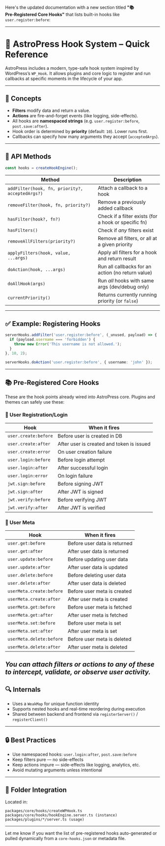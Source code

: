 Here's the updated documentation with a new section titled **"📚 Pre‑Registered Core Hooks"** that lists built-in hooks like `user.register:before`:

---

# 📌 AstroPress Hook System – Quick Reference

AstroPress includes a modern, type-safe hook system inspired by WordPress’s `WP_Hook`. It allows plugins and core logic to register and run callbacks at specific moments in the lifecycle of your app.

---

## 🧠 Concepts

- **Filters** modify data and return a value.
- **Actions** are fire-and-forget events (like logging, side-effects).
- All hooks are **namespaced strings** (e.g. `user.register:before`, `post.save:after`).
- Hook order is determined by **priority** (default: `10`). Lower runs first.
- Callbacks can specify how many arguments they accept (`acceptedArgs`).

---

## 🔧 API Methods

```ts
const hooks = createHookEngine();
```

| Method | Description |
|--------|-------------|
| `addFilter(hook, fn, priority?, acceptedArgs?)` | Attach a callback to a hook |
| `removeFilter(hook, fn, priority?)` | Remove a previously added callback |
| `hasFilter(hook?, fn?)` | Check if a filter exists (for a hook or specific fn) |
| `hasFilters()` | Check if *any* filters exist |
| `removeAllFilters(priority?)` | Remove all filters, or all at a given priority |
| `applyFilters(hook, value, ...args)` | Apply all filters for a hook and return result |
| `doAction(hook, ...args)` | Run all callbacks for an action (no return value) |
| `doAllHook(args)` | Run *all* hooks with same args (dev/debug only) |
| `currentPriority()` | Returns currently running priority (or `false`) |

---

## ✅ Example: Registering Hooks

```ts
serverHooks.addFilter('user.register:before', (_unused, payload) => {
  if (payload.username === 'forbidden') {
    throw new Error('This username is not allowed.');
  }
}, 10, 2);

serverHooks.doAction('user.register:before', { username: 'john' });
```

---

## 📚 Pre‑Registered Core Hooks

These are the hook points already wired into AstroPress core. Plugins and themes can safely use these:

### 🧍 User Registration/Login
| Hook | When it fires |
|------|----------------|
| `user.create:before` | Before user is created in DB |
| `user.create:after` | After user is created and token is issued |
| `user.create:error` | On user creation failure |
| `user.login:before` | Before login attempt |
| `user.login:after` | After successful login |
| `user.login:error` | On login failure |
| `jwt.sign:before` | Before signing JWT |
| `jwt.sign:after` | After JWT is signed |
| `jwt.verify:before` | Before verifying JWT |
| `jwt.verify:after` | After JWT is verified |


### 🧍 User Meta
| Hook | When it fires |
|------|----------------|
| `user.get:before` | Before user data is returned |
| `user.get:after` | After user data is returned |
| `user.update:before` | Before updating user data |
| `user.update:after` | After user data is updated |
| `user.delete:before` | Before deleting user data |
| `user.delete:after` | After user data is deleted |
| `userMeta.create:before` | Before user meta is created |
| `userMeta.create:after` | After user meta is created |
| `userMeta.get:before` | Before user meta is fetched |
| `userMeta.get:after` | After user meta is fetched |
| `userMeta.set:before` | Before user meta is set |
| `userMeta.set:after` | After user meta is set |
| `userMeta.delete:before` | Before user meta is deleted |
| `userMeta.delete:after` | After user meta is deleted |


*You can attach filters or actions to any of these to intercept, validate, or observe user activity.*
---

## 🔍 Internals

- Uses a `WeakMap` for unique function identity
- Supports nested hooks and real-time reordering during execution
- Shared between backend and frontend via `registerServer()` / `registerClient()`

---

## 🔒 Best Practices

- Use namespaced hooks: `user.login:after`, `post.save:before`
- Keep filters pure — no side-effects
- Keep actions impure — side-effects like logging, analytics, etc.
- Avoid mutating arguments unless intentional

---

## 📁 Folder Integration

Located in:
```
packages/core/hooks/createWPHook.ts
packages/core/hooks/hookEngine.server.ts (instance)
packages/plugins/*/server.ts (usage)
```

---

Let me know if you want the list of pre-registered hooks auto-generated or pulled dynamically from a `core-hooks.json` or metadata file.